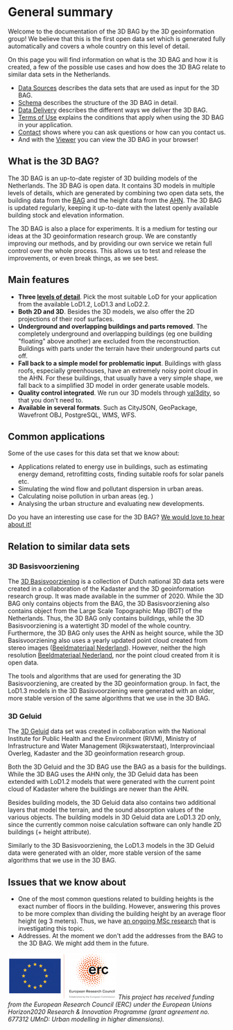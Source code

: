 # General summary

Welcome to the documentation of the 3D BAG by the 3D geoinformation group! We believe that this is the first open data set which is generated fully automatically and covers a whole country on this level of detail.

On this page you will find information on what is the 3D BAG and how it is created, a few of the possible use cases and how does the 3D BAG relate to similar data sets in the Netherlands.

- [Data Sources](overview/sources.md) describes the data sets that are used as input for the 3D BAG.
- [Schema](schema/concepts.md) describes the structure of the 3D BAG in detail.
- [Data Delivery](delivery/webservices.md) describes the different ways we deliver the 3D BAG.
- [Terms of Use](copyright.md) explains the conditions that apply when using the 3D BAG in your application.
- [Contact](contact.md) shows where you can ask questions or how can you contact us.
- And with the [Viewer](https://3dbag.nl) you can view the 3D BAG in your browser!

## What is the 3D BAG?

The 3D BAG is an up-to-date register of 3D building models of the Netherlands. The 3D BAG is open data. It contains 3D models in multiple levels of details, which are generated by combining two open data sets, the building data from the [BAG](overview/sources.md#BAG) and the height data from the [AHN](overview/sources.md#AHN). The 3D BAG is updated regularly, keeping it up-to-date with the latest openly available building stock and elevation information.

The 3D BAG is also a place for experiments. It is a medium for testing our ideas at the 3D geoinformation research group. We are constantly improving our methods, and by providing our own service we retain full control over the whole process. This allows us to test and release the improvements, or even break things, as we see best.

## Main features

- **Three [levels of detail](schema/concepts.md#level-of-detail-lod)**.
    Pick the most suitable LoD for your application from the available LoD1.2, LoD1.3 and LoD2.2.
- **Both 2D and 3D**.
    Besides the 3D models, we also offer the 2D projections of their roof surfaces.
- **Underground and overlapping buildings and parts removed**.
    The completely underground and overlapping buildings (eg one building "floating" above another) are excluded from the reconstruction. Buildings with parts under the terrain have their underground parts cut off.
- **Fall back to a simple model for problematic input**.
    Buildings with glass roofs, especially greenhouses, have an extremely noisy point cloud in the AHN. For these buildings, that usually have a very simple shape, we fall back to a simplified 3D model in order generate usable models.
- **Quality control integrated**.
    We run our 3D models through [val3dity](https://github.com/tudelft3d/val3dity), so that you don't need to.
- **Available in several formats**.
    Such as CityJSON, GeoPackage, Wavefront OBJ, PostgreSQL, WMS, WFS.


## Common applications

Some of the use cases for this data set that we know about:

- Applications related to energy use in buildings, such as estimating energy demand, retrofitting costs, finding suitable roofs for solar panels etc.
- Simulating the wind flow and pollutant dispersion in urban areas.
- Calculating noise pollution in urban areas (eg. [](https://3d.bk.tudelft.nl/projects/noise3d/))
- Analysing the urban structure and evaluating new developments.

Do you have an interesting use case for the 3D BAG? [We would love to hear about it!](contact.md)

## Relation to similar data sets

### 3D Basisvoorziening

The [3D Basisvoorziening](https://www.pdok.nl/3d-basisvoorziening) is a collection of Dutch national 3D data sets were created in a collaboration of the Kadaster and the 3D geoinformation research group. It was made available in the summer of 2020. While the 3D BAG only contains objects from the BAG, the 3D Basisvoorziening also contains object from the Large Scale Topographic Map (BGT) of the Netherlands. Thus, the 3D BAG only contains buildings, while the 3D Basisvoorziening is a watertight 3D model of the whole country. Furthermore, the 3D BAG only uses the AHN as height source, while the 3D Basisvoorziening also uses a yearly updated point cloud created from stereo images ([Beeldmateriaal Nederland](https://www.beeldmateriaal.nl/)). However, neither the high resolution [Beeldmateriaal Nederland](https://www.beeldmateriaal.nl/), nor the point cloud created from it is open data.

The tools and algorithms that are used for generating the 3D Basisvoorziening, are created by the 3D geoinformation group. In fact, the LoD1.3 models in the 3D Basisvoorziening were generated with an older, more stable version of the same algorithms that we use in the 3D BAG.

### 3D Geluid

The [3D Geluid](https://www.pdok.nl/3d-input-data-voor-geluidssimulaties-versie-0.3.1) data set was created in collaboration with the National Institute for Public Health and the Environment (RIVM), Ministry of Infrastructure and Water Management (Rijkswaterstaat), Interprovinciaal Overleg, Kadaster and the 3D geoinformation research group.

Both the 3D Geluid and the 3D BAG use the BAG as a basis for the buildings. While the 3D BAG uses the AHN only, the 3D Geluid data has been extended with LoD1.2 models that were generated with the current point cloud of Kadaster where the buildings are newer than the AHN.

Besides building models, the 3D Geluid data also contains two additional layers that model the terrain, and the sound absorption values of the various objects. The building models in 3D Geluid data are LoD1.3 2D only, since the currently common noise calculation software can only handle 2D buildings (+ height attribute).

Similarly to the 3D Basisvoorziening, the LoD1.3 models in the 3D Geluid data were generated with an older, more stable version of the same algorithms that we use in the 3D BAG.

## Issues that we know about

- One of the most common questions related to building heights is the exact number of floors in the building. However, answering this proves to be more complex than dividing the building height by an average floor height (eg 3 meters). Thus, we have [an ongoing MSc research](https://3d.bk.tudelft.nl/education/#theses) that is investigating this topic.
- Addresses. At the moment we don't add the addresses from the BAG to the 3D BAG. We might add them in the future.


![erc_logo](images/erc_logo_small.png) 
*This project has received funding from the European Research Council (ERC) under the European Unions Horizon2020 Research & Innovation Programme (grant agreement no. 677312 UMnD: Urban modelling in higher dimensions).*

